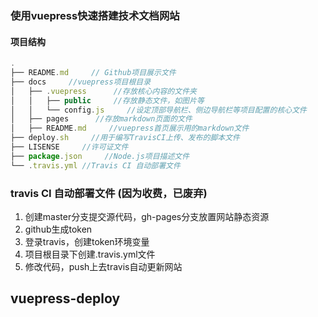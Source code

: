 ### 使用vuepress快速搭建技术文档网站

#### 项目结构

```js
.
├── README.md     // Github项目展示文件
├── docs     //vuepress项目根目录
│   ├── .vuepress      //存放核心内容的文件夹
│   │   ├── public     //存放静态文件，如图片等
│   │   └── config.js     //设定顶部导航栏、侧边导航栏等项目配置的核心文件
│   ├── pages      //存放markdown页面的文件
│   ├── README.md     //vuepress首页展示用的markdown文件
├── deploy.sh     //用于编写TravisCI上传、发布的脚本文件
├── LISENSE     //许可证文件
├── package.json     //Node.js项目描述文件
└── .travis.yml //Travis CI 自动部署文件
```

### travis CI 自动部署文件  (因为收费，已废弃)

1. 创建master分支提交源代码，gh-pages分支放置网站静态资源
2. github生成token
3. 登录travis，创建token环境变量
4. 项目根目录下创建.travis.yml文件
5. 修改代码，push上去travis自动更新网站

## vuepress-deploy